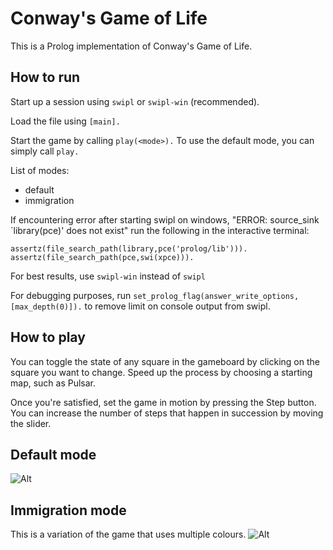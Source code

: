 # Conway's Game of Life
This is a Prolog implementation of Conway's Game of Life.

## How to run
Start up a session using ```swipl``` or ```swipl-win``` (recommended).

Load the file using
```[main].```

Start the game by calling ```play(<mode>).``` To use the default mode, you can simply call ```play.```

List of modes:
- default
- immigration

If encountering error after starting swipl on windows,
"ERROR: source_sink `library(pce)' does not exist"
run the following in the interactive terminal:
```
assertz(file_search_path(library,pce('prolog/lib'))).
assertz(file_search_path(pce,swi(xpce))).
```

For best results, use ```swipl-win``` instead of ```swipl```

For debugging purposes, run ```set_prolog_flag(answer_write_options,[max_depth(0)]).``` to remove limit on console output from swipl.

## How to play
You can toggle the state of any square in the gameboard by clicking on the square you want to change. Speed up the process by choosing a starting map, such as Pulsar.

Once you're satisfied, set the game in motion by pressing the Step button. You can increase the number of steps that happen in succession by moving the slider.


## Default mode
![Alt](/img/pulsar-demo.jpg "Default mode")

## Immigration mode
This is a variation of the game that uses multiple colours.
![Alt](/img/immigration-demo.jpg "Immigration mode")
